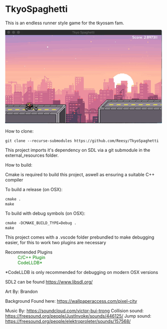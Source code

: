 # TkyoSpaghetti

This is an endless runner style game for the tkyosam fam. 

![Game screenshot](game_screenshot.png)

How to clone:

```
git clone --recurse-submodules https://github.com/Reesy/TkyoSpaghetti
```

This project imports it's dependency on SDL via a git submodule in the external_resources folder.

How to build:

Cmake is required to build this project, aswell as ensuring a suitable C++ compiler

To build a release (on OSX):

```
cmake .
make
```

To build with debug symbols (on OSX):
```
cmake -DCMAKE_BUILD_TYPE=Debug .
make
```

This project comes with a .vscode folder prebundled to make debugging easier, for this to work two plugins are necessary 

<dl>
    <dt> Recommended Plugins<dt>
    <dd style='color:green'>C/C++ Plugin </dd>
    <dd style='color:green'>CodeLLDB* </dd>
<dl>

\*CodeLLDB is only recommended for debugging on modern OSX versions

SDL2 can be found https://www.libsdl.org/

Art By: Brandon

Background Found here: https://wallpaperaccess.com/pixel-city

Music By: https://soundcloud.com/victor-bui-trong 
Collision sound: https://freesound.org/people/JustInvoke/sounds/446125/ 
Jump sound: https://freesound.org/people/elektroproleter/sounds/157568/
